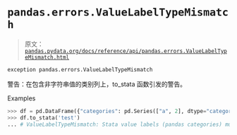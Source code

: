 # `pandas.errors.ValueLabelTypeMismatch`

> 原文：[`pandas.pydata.org/docs/reference/api/pandas.errors.ValueLabelTypeMismatch.html`](https://pandas.pydata.org/docs/reference/api/pandas.errors.ValueLabelTypeMismatch.html)

```py
exception pandas.errors.ValueLabelTypeMismatch
```

警告：在包含非字符串值的类别列上，to_stata 函数引发的警告。

Examples

```py
>>> df = pd.DataFrame({"categories": pd.Series(["a", 2], dtype="category")})
>>> df.to_stata('test') 
... # ValueLabelTypeMismatch: Stata value labels (pandas categories) must be str... 
```
